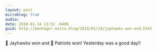 ```yaml
---
layout: post
microblog: true
audio: 
date: 2018-01-14 13:51 -0400
guid: http://benhager.micro.blog/2018/01/14/jayhawks-won-and.html
---
```

🏀 Jayhawks won and 🏈 Patriots won! Yesterday was a good day!!
